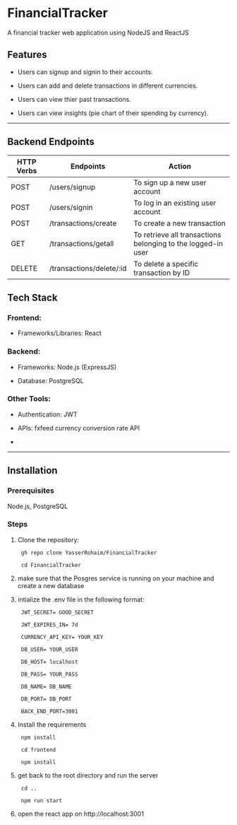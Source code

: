 
# FinancialTracker

A financial tracker web application using NodeJS and ReactJS

  
  
  

## **Features**

  

- Users can signup and signin to their accounts.

- Users can add and delete transactions in different currencies.

- Users can view thier past transactions.

- Users can view insights (pie chart of their spending by currency).

  

---
## **Backend Endpoints**
| HTTP Verbs | Endpoints                  | Action                                                              |
|------------|----------------------------|---------------------------------------------------------------------|
| POST       | /users/signup              | To sign up a new user account                                       |
| POST       | /users/signin              | To log in an existing user account                                  |
| POST       | /transactions/create       | To create a new transaction                                         |
| GET        | /transactions/getall       | To retrieve all transactions belonging to the logged-in user        |
| DELETE     | /transactions/delete/:id   | To delete a specific transaction by ID                              |


  

## **Tech Stack**

  

### **Frontend**:

- Frameworks/Libraries: React

  

### **Backend**:

- Frameworks: Node.js (ExpressJS)

- Database: PostgreSQL

  

### **Other Tools**:

- Authentication: JWT

- APIs: fxfeed currency conversion rate API

-

  

---

  

## **Installation**

  

### **Prerequisites**

Node.js, PostgreSQL

  

### **Steps**

1. Clone the repository:
	
		gh repo clone YasserRohaim/FinancialTracker

		cd FinancialTracker

  

2. make sure that the Posgres service is running on your machine and create a new database

  

3. intialize the .env file in the following format:

		JWT_SECRET= GOOD_SECRET

		JWT_EXPIRES_IN= 7d

		CURRENCY_API_KEY= YOUR_KEY

		DB_USER= YOUR_USER

		DB_HOST= localhost

		DB_PASS= YOUR_PASS

		DB_NAME= DB_NAME

		DB_PORT= DB_PORT

		BACK_END_PORT=3001

  
  

4. Install the requirements

		npm install

		cd frontend

		npm install

  

5. get back to the root directory and run the server

		cd ..

		npm run start

  

6. open the react app on http://localhost:3001